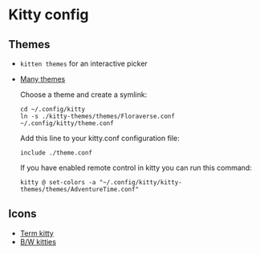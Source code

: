 # Kitty config

## Themes

- `kitten themes` for an interactive picker

- [Many themes](https://github.com/dexpota/kitty-themes)

  Choose a theme and create a symlink:

  ```
  cd ~/.config/kitty
  ln -s ./kitty-themes/themes/Floraverse.conf ~/.config/kitty/theme.conf
  ```

  Add this line to your kitty.conf configuration file:

  `include ./theme.conf`

  If you have enabled remote control in kitty you can run this command:

  `kitty @ set-colors -a "~/.config/kitty/kitty-themes/themes/AdventureTime.conf"`

## Icons

- [Term kitty](https://github.com/hristost/kitty-alternative-icon)
- [B/W kitties](https://github.com/DinkDonk/kitty-icon)

